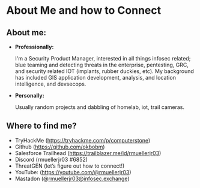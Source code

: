 # About Me and how to Connect

## About me:
- **Professionally:**
    
    I'm a Security Product Manager, interested in all things infosec related; blue teaming and detecting threats in the enterprise, pentesting, GRC, and security related IOT (implants, rubber duckies, etc). My background has included GIS application development, analysis, and location intelligence, and devsecops. 

    

- **Personally:**
   
    Usually random projects and dabbling of homelab, iot, trail cameras.

## Where to find me?

- TryHackMe (https://tryhackme.com/p/computerstone) 
- Github (https://github.com/okbobm)
- Salesforce Trailhead (https://trailblazer.me/id/rmuellerjr03)
- Discord (rmuellerjr03 #6852)
- ThreatGEN (let’s figure out how to connect!)
- YouTube: (https://youtube.com/@rmuellerjr03)
- Mastadon (@rmuellerjr03@infosec.exchange) 